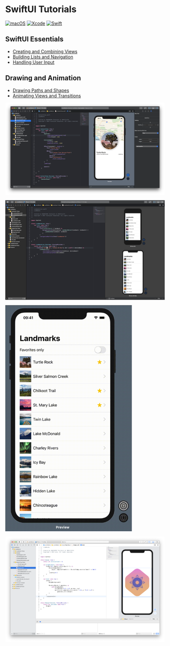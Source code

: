 # SwiftUI Tutorials

[![macOS](https://img.shields.io/badge/macOS-Catalina-black)](https://developer.apple.com/macos/)
[![Xcode](https://img.shields.io/badge/Xcode-11.2-blue.svg)](https://developer.apple.com/xcode)
[![Swift](https://img.shields.io/badge/Swift-5.0-orange.svg)](https://swift.org)

## SwiftUI Essentials
* [Creating and Combining Views](https://developer.apple.com/tutorials/swiftui/creating-and-combining-views)
* [Building Lists and Navigation](https://developer.apple.com/tutorials/swiftui/building-lists-and-navigation)
* [Handling User Input](https://developer.apple.com/tutorials/swiftui/handling-user-input)

## Drawing and Animation
* [Drawing Paths and Shapes](https://developer.apple.com/tutorials/swiftui/drawing-paths-and-shapes)
* [Animating Views and Transitions](https://developer.apple.com/tutorials/swiftui/animating-views-and-transitions)

![image](https://github.com/ykws/LandMarks/blob/master/Screen%20Shot%202019-11-26%20at%2023.39.54.png?raw=true)

![image](https://github.com/ykws/LandMarks/blob/master/Screen%20Shot%202019-11-30%20at%2023.10.19.png?raw=true)

<img src="https://github.com/ykws/LandMarks/blob/master/Screen%20Recording%202019-12-01%20at%201.24.20.gif?raw=true" width="400">

![image](https://github.com/ykws/LandMarks/blob/master/Screen%20Shot%202019-12-03%20at%2012.16.47.png?raw=true)
